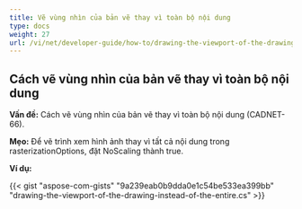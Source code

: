 ```yaml
---
title: Vẽ vùng nhìn của bản vẽ thay vì toàn bộ nội dung
type: docs
weight: 27
url: /vi/net/developer-guide/how-to/drawing-the-viewport-of-the-drawing-instead-of-the-entire-content/
---
```


## **Cách vẽ vùng nhìn của bản vẽ thay vì toàn bộ nội dung**

**Vấn đề:** Cách vẽ vùng nhìn của bản vẽ thay vì toàn bộ nội dung (CADNET-66).

**Mẹo:** Để vẽ trình xem hình ảnh thay vì tất cả nội dung trong rasterizationOptions, đặt NoScaling thành true.

**Ví dụ:**

{{< gist "aspose-com-gists" "9a239eab0b9dda0e1c54be533ea399bb" "drawing-the-viewport-of-the-drawing-instead-of-the-entire.cs" >}}
